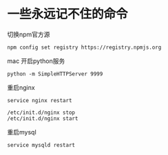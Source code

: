 # 一些永远记不住的命令

切换npm官方源

```
npm config set registry https://registry.npmjs.org
```

mac 开启python服务

```
python -m SimpleHTTPServer 9999
```

重启nginx

```
service nginx restart

/etc/init.d/nginx stop
/etc/init.d/nginx start
```

重启mysql

```
service mysqld restart
```